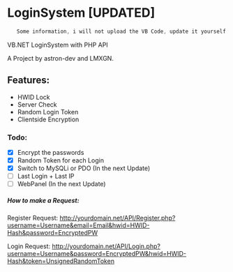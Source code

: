 # LoginSystem [UPDATED]
```css
   Some information, i will not upload the VB Code, update it yourself. I dont want that people skid my Code and dont give any Credits.
```
VB.NET LoginSystem with PHP API

A Project by astron-dev and LMXGN.

## Features:
- HWID Lock
- Server Check
- Random Login Token
- Clientside Encryption

### Todo:
- [x] Encrypt the passwords
- [x] Random Token for each Login
- [x] Switch to MySQLi or PDO (In the next Update)
- [ ] Last Login + Last IP
- [ ] WebPanel (In the next Update)

##### How to make a Request:

Register Request:
http://yourdomain.net/API/Register.php?username=Username&email=Email&hwid=HWID-Hash&password=EncryptedPW

Login Request:
http://yourdomain.net/API/Login.php?username=Username&password=EncryptedPW&hwid=HWID-Hash&token=UnsignedRandomToken

